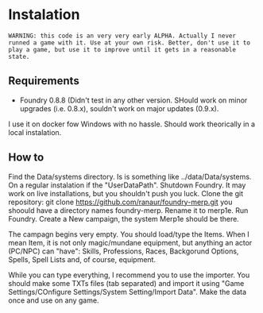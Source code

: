 # Instalation

	WARNING: this code is an very very early ALPHA. Actually I never runned a game with it. Use at your own risk. Better, don't use it to play a game, but use it to improve until it gets in a reasonable state.

## Requirements

* Foundry 0.8.8 (Didn't test in any other version. SHould work on minor upgrades (i.e. 0.8.x), souldn't work on major updates (0.9.x).

I use it on docker fow Windows with no hassle. Should work theorically in a local instalation.

## How to

Find the Data/systems directory. Is is something like ../data/Data/systems. On a regular instalation if the "UserDataPath".
Shutdown Foundry. It may work on live installations, but you shouldn't push you luck.
Clone the git repository: git clone https://github.com/ranaur/foundry-merp.git
you shoould have a directory names foundry-merp. Rename it to merp1e.
Run Foundry. Create a New campaign, the system Merp1e should be there.

The campagn begins very empty. You should load/type the Items. When I mean Item, it is not only magic/mundane equipment, but anything an actor (PC/NPC) can "have": Skills, Professions, Races, Backgorund Options, Spells, Spell Lists and, of course, equipment.

While you can type everything, I recommend you to use the importer. You should make some TXTs files (tab separated) and import it using "Game Settings/COnfigure Settings/System Setting/Import Data". Make the data once and use on any game.

